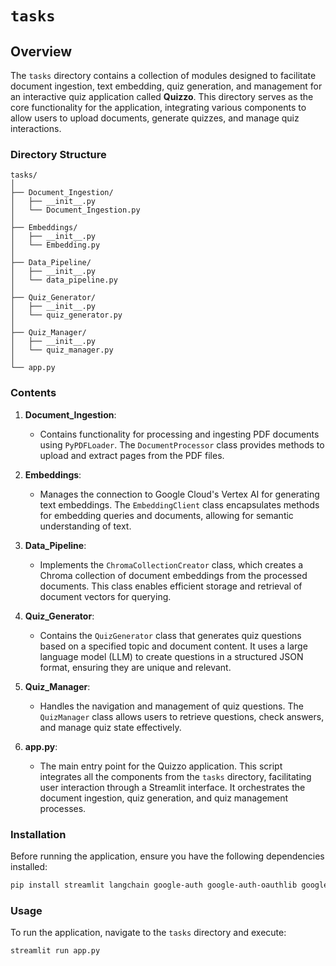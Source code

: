 # `tasks`

## Overview

The `tasks` directory contains a collection of modules designed to facilitate document ingestion, text embedding, quiz generation, and management for an interactive quiz application called **Quizzo**. This directory serves as the core functionality for the application, integrating various components to allow users to upload documents, generate quizzes, and manage quiz interactions.

### Directory Structure

```
tasks/
│
├── Document_Ingestion/
│   ├── __init__.py
│   └── Document_Ingestion.py
│
├── Embeddings/
│   ├── __init__.py
│   └── Embedding.py
│
├── Data_Pipeline/
│   ├── __init__.py
│   └── data_pipeline.py
│
├── Quiz_Generator/
│   ├── __init__.py
│   └── quiz_generator.py
│
├── Quiz_Manager/
│   ├── __init__.py
│   └── quiz_manager.py
│
└── app.py
```

### Contents

1. **Document_Ingestion**: 
   - Contains functionality for processing and ingesting PDF documents using `PyPDFLoader`. The `DocumentProcessor` class provides methods to upload and extract pages from the PDF files.

2. **Embeddings**: 
   - Manages the connection to Google Cloud's Vertex AI for generating text embeddings. The `EmbeddingClient` class encapsulates methods for embedding queries and documents, allowing for semantic understanding of text.

3. **Data_Pipeline**: 
   - Implements the `ChromaCollectionCreator` class, which creates a Chroma collection of document embeddings from the processed documents. This class enables efficient storage and retrieval of document vectors for querying.

4. **Quiz_Generator**: 
   - Contains the `QuizGenerator` class that generates quiz questions based on a specified topic and document content. It uses a large language model (LLM) to create questions in a structured JSON format, ensuring they are unique and relevant.

5. **Quiz_Manager**: 
   - Handles the navigation and management of quiz questions. The `QuizManager` class allows users to retrieve questions, check answers, and manage quiz state effectively.

6. **app.py**: 
   - The main entry point for the Quizzo application. This script integrates all the components from the `tasks` directory, facilitating user interaction through a Streamlit interface. It orchestrates the document ingestion, quiz generation, and quiz management processes.

### Installation

Before running the application, ensure you have the following dependencies installed:

```bash
pip install streamlit langchain google-auth google-auth-oauthlib google-auth-httplib2 langchain_google_vertexai reportlab
```

### Usage

To run the application, navigate to the `tasks` directory and execute:

```bash
streamlit run app.py
```
